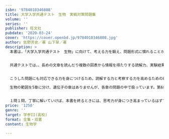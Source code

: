 ```yaml
---
isbn: '9784010346808'
title: 大学入学共通テスト　生物　実戦対策問題集
volume: ''
series: ''
publisher: 旺文社
pubdate: '2020-03-24'
cover: 'https://cover.openbd.jp/9784010346808.jpg'
author: 佐野芳史／著 山下翠／著
description: >
  本書は，「大学入学共通テスト　生物」に向けて、考える力を鍛え、問題形式に慣れることができる問題集です。


  共通テストでは，、長めの文章を読んだり複数の図表から情報を得たりする読解力、実験結果を予想したり必要な実験を考案する考察力が要求されると予想されます。


  こうした問題にも対応できる力を身につけるため，読解する力と考察する力を高めるための練習材料としてふさわしい問題を過去の入試から選び、共通テストの出題形式に改題してあります。

  生物の範囲を5章に分け、遺伝子の章はありませんが、各章の問題の中で扱っています。第6章では、分野融合の問題を扱いました。


  １問１問、丁寧に解いていけば、本書を終るときには、思考力が身につき高まっているはずです。
price: '1250'
genre: ''
target: 学参II(高校)
format: 全集・双書
content: 生物学

---
```

